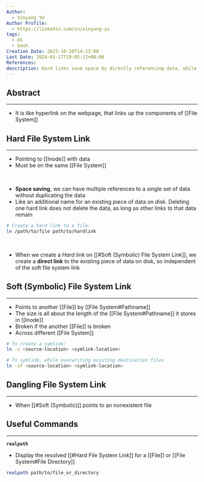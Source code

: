 ```yaml
---
Author:
  - Xinyang YU
Author Profile:
  - https://linkedin.com/in/xinyang-yu
tags:
  - OS
  - bash
Creation Date: 2023-10-20T14:13:00
Last Date: 2024-01-17T19:05:12+08:00
References: 
description: Hard links save space by directly referencing data, while soft links navigate paths across different file territories.
---
```

## Abstract
---
- It is like hyperlink on the webpage, that links up the components of [[File System]]


## Hard File System Link
---
- Pointing to [[Inode]] with data
- Must be on the same [[File System]]
</br>

- **Space saving**, we can have multiple references to a single set of data without duplicating the data
- Like an additional name for an existing piece of data on disk. Deleting one hard link does not delete the data, as long as other links to that data remain
```bash
# Create a hard link to a file:
ln /path/to/file path/to/hardlink
```
</br>

- When we create a *Hard link* on [[#Soft (Symbolic) File System Link]], we create a **direct link** to the existing piece of data on disk, so independent of the soft file system link



## Soft (Symbolic) File System Link
---
- Points to another [[File]] by [[File System#Pathname]]
- The size is all about the length of the [[File System#Pathname]] it stores in [[Inode]]
- Broken if the another [[File]] is broken
- Across different [[File System]]
```bash
# To create a symlink:
ln -s <source-location> <symlink-location>

# To symlink, while overwriting existing destination files
ln -sf <source-location> <symlink-location>
```

## Dangling File System Link
---
- When [[#Soft (Symbolic)]] points to an nonexistent file


## Useful Commands
---
**`realpath`**
- Display the resolved [[#Hard File System Link]] for a [[File]] or [[File System#File Directory]]
```bash
realpath path/to/file_or_directory
```
